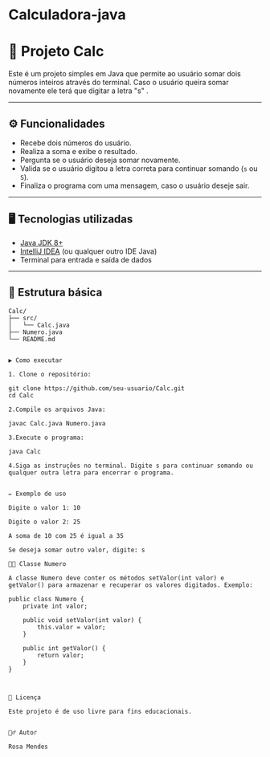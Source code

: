 # Calculadora-java

# 📘 Projeto Calc

Este é um projeto simples em Java que permite ao usuário somar dois números inteiros através do terminal. Caso o usuário queira somar novamente ele terá que digitar a letra "s" .

---

## ⚙️ Funcionalidades

- Recebe dois números do usuário.
- Realiza a soma e exibe o resultado.
- Pergunta se o usuário deseja somar novamente.
- Valida se o usuário digitou a letra correta para continuar somando (`s` ou `S`).
- Finaliza o programa com uma mensagem, caso o usuário deseje sair.

---

## 🖥️ Tecnologias utilizadas

- [Java JDK 8+](https://www.oracle.com/java/technologies/javase-jdk8-downloads.html)
- [IntelliJ IDEA](https://www.jetbrains.com/idea/) (ou qualquer outro IDE Java)
- Terminal para entrada e saída de dados

---

## 📁 Estrutura básica

```text
Calc/
├── src/
│   └── Calc.java
├── Numero.java
└── README.md


▶️ Como executar

1. Clone o repositório:

git clone https://github.com/seu-usuario/Calc.git
cd Calc

2.Compile os arquivos Java:

javac Calc.java Numero.java

3.Execute o programa:

java Calc

4.Siga as instruções no terminal. Digite s para continuar somando ou qualquer outra letra para encerrar o programa.


✏️ Exemplo de uso

Digite o valor 1: 10

Digite o valor 2: 25

A soma de 10 com 25 é igual a 35

Se deseja somar outro valor, digite: s

👨‍💻 Classe Numero

A classe Numero deve conter os métodos setValor(int valor) e getValor() para armazenar e recuperar os valores digitados. Exemplo:

public class Numero {
    private int valor;

    public void setValor(int valor) {
        this.valor = valor;
    }

    public int getValor() {
        return valor;
    }
}



📄 Licença

Este projeto é de uso livre para fins educacionais.


🙋‍♂️ Autor

Rosa Mendes




